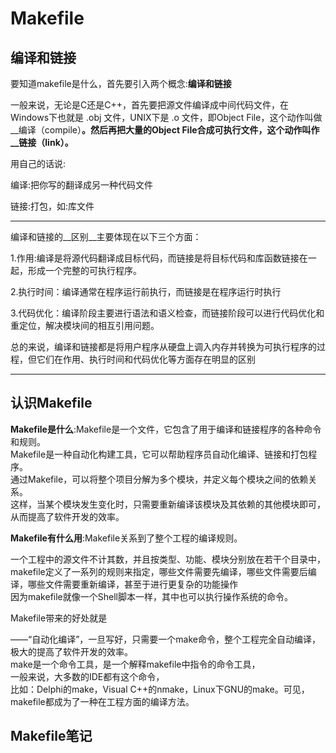 # Makefile
## 编译和链接
要知道makefile是什么，首先要引入两个概念:__编译和链接__  
	
一般来说，无论是C还是C++，首先要把源文件编译成中间代码文件，在Windows下也就是 .obj 文件，UNIX下是 .o 文件，即Object File，这个动作叫做__编译（compile）__。然后再把大量的Object File合成可执行文件，这个动作叫作__链接（link）。__  
	
	
用自己的话说:  
	
编译:把你写的翻译成另一种代码文件  
	
链接:打包，如:库文件  
	
***
编译和链接的__区别__主要体现在以下三个方面：  
	
	
1.作用:编译是将源代码翻译成目标代码，而链接是将目标代码和库函数链接在一起，形成一个完整的可执行程序。  
	
2.执行时间：编译通常在程序运行前执行，而链接是在程序运行时执行  
	
3.代码优化：编译阶段主要进行语法和语义检查，而链接阶段可以进行代码优化和重定位，解决模块间的相互引用问题。  
	


总的来说，编译和链接都是将用户程序从硬盘上调入内存并转换为可执行程序的过程，但它们在作用、执行时间和代码优化等方面存在明显的区别  
	
***
## 认识Makefile  
	
__Makefile是什么__:Makefile是一个文件，它包含了用于编译和链接程序的各种命令和规则。   
Makefile是一种自动化构建工具，它可以帮助程序员自动化编译、链接和打包程序。   
通过Makefile，可以将整个项目分解为多个模块，并定义每个模块之间的依赖关系。  
这样，当某个模块发生变化时，只需要重新编译该模块及其依赖的其他模块即可，从而提高了软件开发的效率。  
	
__Makefile有什么用__:Makefile关系到了整个工程的编译规则。  
	
一个工程中的源文件不计其数，并且按类型、功能、模块分别放在若干个目录中，makefile定义了一系列的规则来指定，哪些文件需要先编译，哪些文件需要后编译，哪些文件需要重新编译，甚至于进行更复杂的功能操作  
因为makefile就像一个Shell脚本一样，其中也可以执行操作系统的命令。  
	
Makefile带来的好处就是  
	
——“自动化编译”，一旦写好，只需要一个make命令，整个工程完全自动编译，极大的提高了软件开发的效率。   
make是一个命令工具，是一个解释makefile中指令的命令工具，  
一般来说，大多数的IDE都有这个命令，  
比如：Delphi的make，Visual C++的nmake，Linux下GNU的make。可见，makefile都成为了一种在工程方面的编译方法。  
	
	
## Makefile笔记  